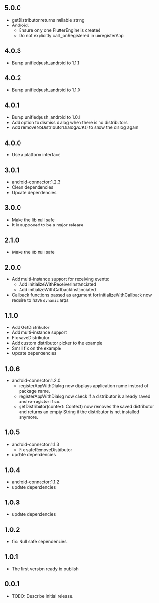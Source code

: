 ## 5.0.0
* getDistributor returns nullable string
* Android:
    * Ensure only one FlutterEngine is created
    * Do not explicitly call _onRegistered in unregisterApp

## 4.0.3
* Bump unifiedpush_android to 1.1.1

## 4.0.2
* Bump unifiedpush_android to 1.1.0

## 4.0.1
* Bump unifiedpush_android to 1.0.1
* Add option to dismiss dialog when there is no distributors
* Add removeNoDistributorDialogACK() to show the dialog again

## 4.0.0
* Use a platform interface

## 3.0.1
* android-connector:1.2.3
* Clean dependencies
* Update dependencies

## 3.0.0
* Make the lib null safe
* It is supposed to be a major release

## 2.1.0
* Make the lib null safe

## 2.0.0
* Add multi-instance support for receiving events:
    * Add initializeWithReceiverInstanciated
    * Add initializeWithCallbackInstanciated
* Callback functions passed as argument for initializeWithCallback now require to have `dynamic` args

## 1.1.0
* Add GetDistributor
* Add multi-instance support
* Fix saveDistributor
* Add custom distributor picker to the example
* Small fix on the example
* Update dependencies

## 1.0.6
* android-connector:1.2.0
    * registerAppWithDialog now displays application name instead of package name.
    * registerAppWithDialog now check if a distributor is already saved and re-register if so.
    * getDistributor(context: Context) now removes the saved distributor and returns an empty String if the distributor is not installed anymore.

## 1.0.5

* android-connector:1.1.3
    * Fix safeRemoveDistributor
* update dependencies

## 1.0.4

* android-connector:1.1.2
* update dependencies

## 1.0.3

* update dependencies

## 1.0.2

* fix: Null safe dependencies

## 1.0.1

* The first version ready to publish.

## 0.0.1

* TODO: Describe initial release.
